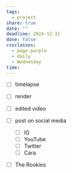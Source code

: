 ```yaml
---
tags:
  - project
share: true
date: ""
deadline: 2024-12-31
done: false
cssclasses:
  - page-purple
  - daily
  - Wednesday
time: 
---
```

- [ ] timelapse
- [ ] render
- [ ] edited video
- [ ] post on social media
	- [ ] IG
	- [ ] YouTube
	- [ ] Twitter
	- [ ] Cara
- [ ] The Rookies

